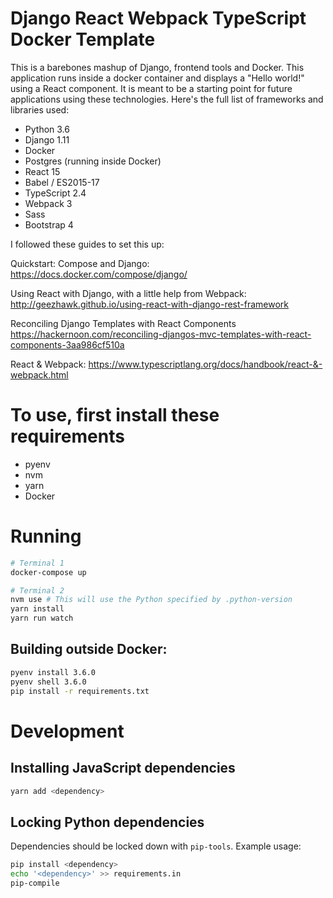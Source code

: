 # Django React Webpack TypeScript Docker Template

This is a barebones mashup of Django, frontend tools and Docker.
This application runs inside a docker container and displays a
"Hello world!" using a React component.
It is meant to be a starting point for future applications using these
technologies. Here's the full list of frameworks and libraries used:

- Python 3.6
- Django 1.11
- Docker
- Postgres (running inside Docker)
- React 15
- Babel / ES2015-17
- TypeScript 2.4
- Webpack 3
- Sass
- Bootstrap 4

I followed these guides to set this up:

Quickstart: Compose and Django:
https://docs.docker.com/compose/django/

Using React with Django, with a little help from Webpack:
http://geezhawk.github.io/using-react-with-django-rest-framework

Reconciling Django Templates with React Components
https://hackernoon.com/reconciling-djangos-mvc-templates-with-react-components-3aa986cf510a

React & Webpack:
https://www.typescriptlang.org/docs/handbook/react-&-webpack.html

# To use, first install these requirements

- pyenv
- nvm
- yarn
- Docker

# Running

```bash
# Terminal 1
docker-compose up

# Terminal 2
nvm use # This will use the Python specified by .python-version
yarn install
yarn run watch
```

## Building outside Docker:

```bash
pyenv install 3.6.0
pyenv shell 3.6.0
pip install -r requirements.txt
```

# Development

## Installing JavaScript dependencies

```bash
yarn add <dependency>
```

## Locking Python dependencies

Dependencies should be locked down with `pip-tools`. Example usage:

```bash
pip install <dependency>
echo '<dependency>' >> requirements.in
pip-compile
```
